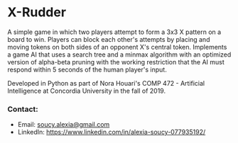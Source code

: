 # X-Rudder
A simple game in which two players attempt to form a 3x3 X pattern on a board to win. Players can block each other's attempts by placing and moving tokens on both sides of an opponent X's central token. Implements a game AI that uses a search tree and a minmax algorithm with an optimized version of alpha-beta pruning with the working restriction that the AI must respond within 5 seconds of the human player's input.

Developed in Python as part of Nora Houari's COMP 472 - Artificial Intelligence at Concordia University in the fall of 2019.

### Contact:
* Email: soucy.alexia@gmail.com
* LinkedIn: https://www.linkedin.com/in/alexia-soucy-077935192/